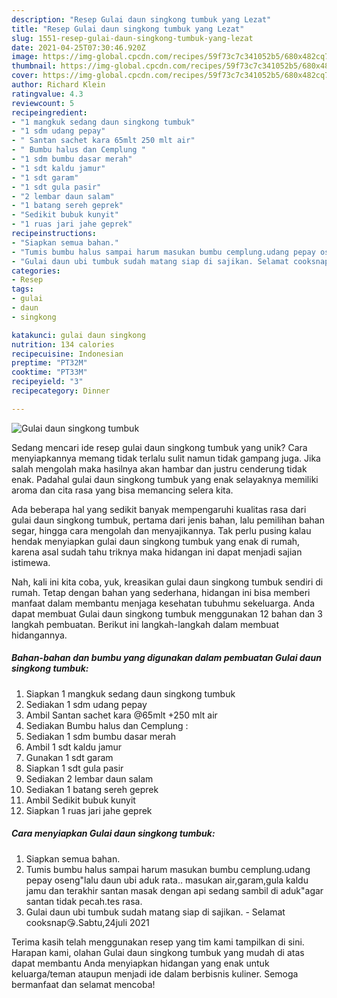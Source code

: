 ```yaml
---
description: "Resep Gulai daun singkong tumbuk yang Lezat"
title: "Resep Gulai daun singkong tumbuk yang Lezat"
slug: 1551-resep-gulai-daun-singkong-tumbuk-yang-lezat
date: 2021-04-25T07:30:46.920Z
image: https://img-global.cpcdn.com/recipes/59f73c7c341052b5/680x482cq70/gulai-daun-singkong-tumbuk-foto-resep-utama.jpg
thumbnail: https://img-global.cpcdn.com/recipes/59f73c7c341052b5/680x482cq70/gulai-daun-singkong-tumbuk-foto-resep-utama.jpg
cover: https://img-global.cpcdn.com/recipes/59f73c7c341052b5/680x482cq70/gulai-daun-singkong-tumbuk-foto-resep-utama.jpg
author: Richard Klein
ratingvalue: 4.3
reviewcount: 5
recipeingredient:
- "1 mangkuk sedang daun singkong tumbuk"
- "1 sdm udang pepay"
- " Santan sachet kara 65mlt 250 mlt air"
- " Bumbu halus dan Cemplung "
- "1 sdm bumbu dasar merah"
- "1 sdt kaldu jamur"
- "1 sdt garam"
- "1 sdt gula pasir"
- "2 lembar daun salam"
- "1 batang sereh geprek"
- "Sedikit bubuk kunyit"
- "1 ruas jari jahe geprek"
recipeinstructions:
- "Siapkan semua bahan."
- "Tumis bumbu halus sampai harum masukan bumbu cemplung.udang pepay oseng&#34;lalu daun ubi aduk rata.. masukan air,garam,gula kaldu jamu dan terakhir santan masak dengan api sedang sambil di aduk&#34;agar santan tidak pecah.tes rasa."
- "Gulai daun ubi tumbuk sudah matang siap di sajikan. Selamat cooksnap😘.Sabtu,24juli 2021"
categories:
- Resep
tags:
- gulai
- daun
- singkong

katakunci: gulai daun singkong 
nutrition: 134 calories
recipecuisine: Indonesian
preptime: "PT32M"
cooktime: "PT33M"
recipeyield: "3"
recipecategory: Dinner

---
```



![Gulai daun singkong tumbuk](https://img-global.cpcdn.com/recipes/59f73c7c341052b5/680x482cq70/gulai-daun-singkong-tumbuk-foto-resep-utama.jpg)

Sedang mencari ide resep gulai daun singkong tumbuk yang unik? Cara menyiapkannya memang tidak terlalu sulit namun tidak gampang juga. Jika salah mengolah maka hasilnya akan hambar dan justru cenderung tidak enak. Padahal gulai daun singkong tumbuk yang enak selayaknya memiliki aroma dan cita rasa yang bisa memancing selera kita.

Ada beberapa hal yang sedikit banyak mempengaruhi kualitas rasa dari gulai daun singkong tumbuk, pertama dari jenis bahan, lalu pemilihan bahan segar, hingga cara mengolah dan menyajikannya. Tak perlu pusing kalau hendak menyiapkan gulai daun singkong tumbuk yang enak di rumah, karena asal sudah tahu triknya maka hidangan ini dapat menjadi sajian istimewa.




Nah, kali ini kita coba, yuk, kreasikan gulai daun singkong tumbuk sendiri di rumah. Tetap dengan bahan yang sederhana, hidangan ini bisa memberi manfaat dalam membantu menjaga kesehatan tubuhmu sekeluarga. Anda dapat membuat Gulai daun singkong tumbuk menggunakan 12 bahan dan 3 langkah pembuatan. Berikut ini langkah-langkah dalam membuat hidangannya.

<!--inarticleads1-->

##### Bahan-bahan dan bumbu yang digunakan dalam pembuatan Gulai daun singkong tumbuk:

1. Siapkan 1 mangkuk sedang daun singkong tumbuk
1. Sediakan 1 sdm udang pepay
1. Ambil  Santan sachet kara @65mlt +250 mlt air
1. Sediakan  Bumbu halus dan Cemplung :
1. Sediakan 1 sdm bumbu dasar merah
1. Ambil 1 sdt kaldu jamur
1. Gunakan 1 sdt garam
1. Siapkan 1 sdt gula pasir
1. Sediakan 2 lembar daun salam
1. Sediakan 1 batang sereh geprek
1. Ambil Sedikit bubuk kunyit
1. Siapkan 1 ruas jari jahe geprek




<!--inarticleads2-->

##### Cara menyiapkan Gulai daun singkong tumbuk:

1. Siapkan semua bahan.
1. Tumis bumbu halus sampai harum masukan bumbu cemplung.udang pepay oseng&#34;lalu daun ubi aduk rata.. masukan air,garam,gula kaldu jamu dan terakhir santan masak dengan api sedang sambil di aduk&#34;agar santan tidak pecah.tes rasa.
1. Gulai daun ubi tumbuk sudah matang siap di sajikan. - Selamat cooksnap😘.Sabtu,24juli 2021




Terima kasih telah menggunakan resep yang tim kami tampilkan di sini. Harapan kami, olahan Gulai daun singkong tumbuk yang mudah di atas dapat membantu Anda menyiapkan hidangan yang enak untuk keluarga/teman ataupun menjadi ide dalam berbisnis kuliner. Semoga bermanfaat dan selamat mencoba!
